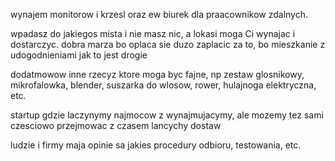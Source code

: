 wynajem monitorow i krzesl oraz ew biurek dla praacownikow zdalnych. 

wpadasz do jakiegos mista i nie masz nic, a lokasi moga Ci wynajac i dostarczyc.
dobra marza bo oplaca sie duzo zaplacic za to,  bo mieszkanie z udogodnieniami jak to jest drogie

dodatmowow inne rzecyz ktore moga byc fajne, np zestaw glosnikowy, mikrofalowka, blender, suszarka do wlosow, rower, hulajnoga elektryczna, etc.

startup gdzie laczynymy najmocow z wynajmujacymy, ale mozemy tez sami czesciowo przejmowac z czasem lancychy dostaw

ludzie i firmy maja opinie
sa jakies procedury odbioru, testowania, etc.

